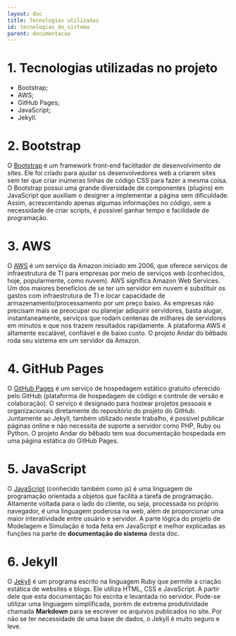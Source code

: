 ```yaml
---
layout: doc
title: Tecnologias utilizadas   
id: tecnologias_do_sistema
parent: documentacao
---
```


# 1. Tecnologias utilizadas no projeto

- Bootstrap;
- AWS;
- GitHub Pages;
- JavaScript;
- Jekyll.

# 2. Bootstrap

O [Bootstrap](http://getbootstrap.com.br) é um framework front-end facilitador de desenvolvimento de sites. Ele foi criado para ajudar os desenvolvedores web a criarem sites sem ter que criar inúmeras linhas de código CSS para fazer a mesma coisa. O Bootstrap possui uma grande diversidade de componentes (plugins) em JavaScript que auxiliam o designer a implementar a página sem dificuldade. Assim, acrescentando apenas algumas informações no código, sem a necessidade de criar scripts, é possível ganhar tempo e facilidade de programação.


# 3. AWS

O [AWS](https://aws.amazon.com) é um serviço da Amazon iniciado em 2006, que oferece serviços de infraestrutura de TI para empresas por meio de serviços web (conhecidos, hoje, popularmente, como nuvem).
AWS significa Amazon Web Services. Um dos maiores benefícios de se ter um servidor em nuvem é substituir os gastos com infraestrutura de TI e locar capacidade de armazenamento/processamento por um preço baixo. As empresas não precisam mais se preocupar ou planejar adiquirir servidores, basta alugar, instantaneamente, serviços que rodam centenas de milhares de servidores em minutos e que nos trazem resultados rapidamente. A plataforma AWS é altamente escalável, confiável e de baixo custo. O projeto Andar do bêbado roda seu sistema em um servidor da Amazon.

# 4. GitHub Pages
O [GitHub Pages](https://pages.github.com/) é um serviço de hospedagem estático gratuito oferecido pelo GitHub (plataforma de hospedagem de código e controle de versão e colaboração). O serviço é designado para hostear projetos pessoais e organizacionais diretamente do repositório do projeto do GitHub. Juntamente ao Jekyll, também utilizado neste trabalho, é possível publicar páginas online e não necessita de suporte a servidor como PHP, Ruby ou Python. O projeto Andar do bêbado tem sua documentação hospedada em uma página estática do GitHub Pages.


# 5. JavaScript

O [JavaScript](https://www.javascript.com) (conhecido também como js) é uma linguagem de programação orientada a objetos que facilita a tarefa de programação. Altamente voltada para o lado do cliente, ou seja, processada no próprio navegador, é uma linguagem poderosa na web, além de proporcionar uma maior interatividade entre usuário e servidor. A parte lógica do projeto de Modelagem e Simulação é toda feita em JavaScript e melhor explicadas as funções na parte de **documentação do sistema** desta doc.

# 6. Jekyll

O [Jekyll](https://jekyllrb.com) é um programa escrito na linguagem Ruby que permite a criação estática de websites e blogs. Ele utiliza HTML, CSS e JavaScript. A partir dele que esta documentação foi escrita e levantada no servidor. Pode-se utilizar uma linguagem simplificada, porém de extrema produtividade chamada **Markdown** para se escrever os arquivos publicados no site. Por não se ter necessidade de uma base de dados, o Jekyll é muito seguro e leve.

